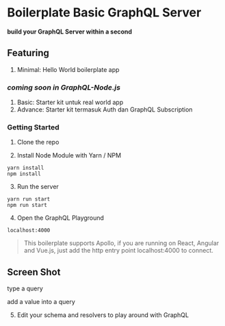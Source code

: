# Boilerplate Basic GraphQL Server

[logo]: https://www.reindex.io/blog/building-a-graphql-server-with-node-js-and-sql/GraphQL_NodeJS.png "GraphQL Node.js"
__build your GraphQL Server within a second__

Featuring
-----------------------------------------
1. Minimal: Hello World boilerplate app

### _coming soon in GraphQL-Node.js_

1. Basic: Starter kit untuk real world app
2. Advance: Starter kit termasuk Auth dan GraphQL Subscription

### Getting Started

1. Clone the repo

2. Install Node Module with Yarn / NPM

```
yarn install
npm install
```

3. Run the server 
```
yarn run start
npm run start
```

4. Open the GraphQL Playground
```
localhost:4000
```

> This boilerplate supports Apollo, if you are running on React, Angular and Vue.js,
just add the http entry point localhost:4000 to connect.

Screen Shot
-------------------------
type a query

[SS]: https://user-images.githubusercontent.com/22166728/39155938-6a878d82-4754-11e8-921b-47f3f0bbdfc6.png "SS 1"

add a value into a query

[SS]: https://user-images.githubusercontent.com/22166728/39156032-cf75c984-4754-11e8-9c0f-3f80681ee95f.png "SS 2"

5. Edit your schema and resolvers to play around with GraphQL